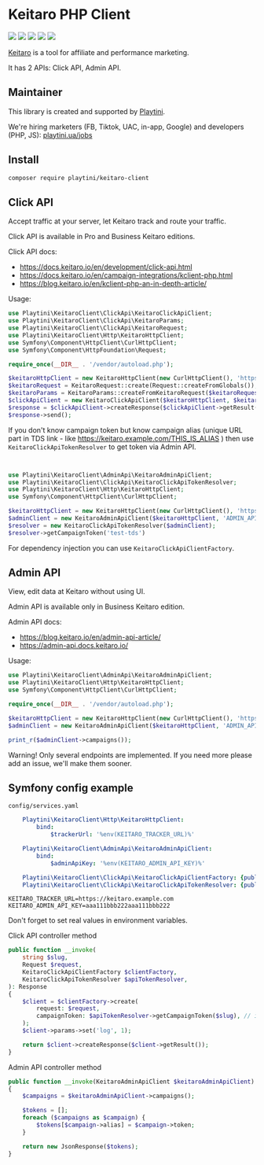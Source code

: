 Keitaro PHP Client
==================

[![](http://poser.pugx.org/playtini/keitaro-client/version)](https://packagist.org/packages/playtini/keitaro-client)
[![](http://poser.pugx.org/playtini/keitaro-client/require/php)](https://packagist.org/packages/playtini/keitaro-client)
[![](https://img.shields.io/packagist/dt/playtini/keitaro-client)](https://packagist.org/packages/playtini/keitaro-client)
![](https://img.shields.io/github/last-commit/playtini/keitaro-client/main)
![](https://img.shields.io/github/actions/workflow/status/playtini/keitaro-client/test.yaml?branch=main)


[Keitaro](https://keitaro.io) is a tool for affiliate and performance marketing.

It has 2 APIs: Click API, Admin API.


## Maintainer

This library is created and supported by [Playtini](https://playtini.ua).

We're hiring marketers (FB, Tiktok, UAC, in-app, Google) and developers (PHP, JS): [playtini.ua/jobs](https://playtini.ua/jobs)


## Install

```bash
composer require playtini/keitaro-client
```


## Click API

Accept traffic at your server, let Keitaro track and route your traffic.

Click API is available in Pro and Business Keitaro editions.

Click API docs:
* https://docs.keitaro.io/en/development/click-api.html
* https://docs.keitaro.io/en/campaign-integrations/kclient-php.html
* https://blog.keitaro.io/en/kclient-php-an-in-depth-article/

Usage:
```php
use Playtini\KeitaroClient\ClickApi\KeitaroClickApiClient;
use Playtini\KeitaroClient\ClickApi\KeitaroParams;
use Playtini\KeitaroClient\ClickApi\KeitaroRequest;
use Playtini\KeitaroClient\Http\KeitaroHttpClient;
use Symfony\Component\HttpClient\CurlHttpClient;
use Symfony\Component\HttpFoundation\Request;

require_once(__DIR__ . '/vendor/autoload.php');

$keitaroHttpClient = new KeitaroHttpClient(new CurlHttpClient(), 'https://keitaro.example.com'); // change to your TDS domain
$keitaroRequest = KeitaroRequest::create(Request::createFromGlobals()),
$keitaroParams = KeitaroParams::createFromKeitaroRequest($keitaroRequest, 'CAMPAIGN_TOKEN_HERE'); // change campaign token
$clickApiClient = new KeitaroClickApiClient($keitaroHttpClient, $keitaroRequest, $keitaroParams);
$response = $clickApiClient->createResponse($clickApiClient->getResult());
$response->send();

```

If you don't know campaign token but know campaign alias (unique URL part in TDS link - like
https://keitaro.example.com/THIS_IS_ALIAS ) then use `KeitaroClickApiTokenResolver` to get token via Admin API.
```php


use Playtini\KeitaroClient\AdminApi\KeitaroAdminApiClient;
use Playtini\KeitaroClient\ClickApi\KeitaroClickApiTokenResolver;
use Playtini\KeitaroClient\Http\KeitaroHttpClient;
use Symfony\Component\HttpClient\CurlHttpClient;

$keitaroHttpClient = new KeitaroHttpClient(new CurlHttpClient(), 'https://keitaro.example.com'); // change to your TDS domain
$adminClient = new KeitaroAdminApiClient($keitaroHttpClient, 'ADMIN_API_KEY_HERE'); // change api key
$resolver = new KeitaroClickApiTokenResolver($adminClient);
$resolver->getCampaignToken('test-tds')
```

For dependency injection you can use `KeitaroClickApiClientFactory`.


## Admin API

View, edit data at Keitaro without using UI.

Admin API is available only in Business Keitaro edition.

Admin API docs:
* https://blog.keitaro.io/en/admin-api-article/
* https://admin-api.docs.keitaro.io/

Usage:

```php
use Playtini\KeitaroClient\AdminApi\KeitaroAdminApiClient;
use Playtini\KeitaroClient\Http\KeitaroHttpClient;
use Symfony\Component\HttpClient\CurlHttpClient;

require_once(__DIR__ . '/vendor/autoload.php');

$keitaroHttpClient = new KeitaroHttpClient(new CurlHttpClient(), 'https://keitaro.example.com'); // change to your TDS domain
$adminClient = new KeitaroAdminApiClient($keitaroHttpClient, 'ADMIN_API_KEY_HERE'); // change api key

print_r($adminClient->campaigns());
```

Warning! Only several endpoints are implemented. If you need more please add an issue, we'll make them sooner.

## Symfony config example

`config/services.yaml`

```yaml
    Playtini\KeitaroClient\Http\KeitaroHttpClient:
        bind:
            $trackerUrl: '%env(KEITARO_TRACKER_URL)%'

    Playtini\KeitaroClient\AdminApi\KeitaroAdminApiClient:
        bind:
            $adminApiKey: '%env(KEITARO_ADMIN_API_KEY)%'

    Playtini\KeitaroClient\ClickApi\KeitaroClickApiClientFactory: {public: true}
    Playtini\KeitaroClient\ClickApi\KeitaroClickApiTokenResolver: {public: true}
```

```.env
KEITARO_TRACKER_URL=https://keitaro.example.com
KEITARO_ADMIN_API_KEY=aaa111bbb222aaa111bbb222
```
Don't forget to set real values in environment variables.

Click API controller method
```php
public function __invoke(
    string $slug,
    Request $request,
    KeitaroClickApiClientFactory $clientFactory,
    KeitaroClickApiTokenResolver $apiTokenResolver,
): Response
{
    $client = $clientFactory->create(
        request: $request,
        campaignToken: $apiTokenResolver->getCampaignToken($slug), // it's cached
    );
    $client->params->set('log', 1);

    return $client->createResponse($client->getResult());
}
```

Admin API controller method
```php
public function __invoke(KeitaroAdminApiClient $keitaroAdminApiClient): JsonResponse
{
    $campaigns = $keitaroAdminApiClient->campaigns();

    $tokens = [];
    foreach ($campaigns as $campaign) {
        $tokens[$campaign->alias] = $campaign->token;
    }

    return new JsonResponse($tokens);
}
```
